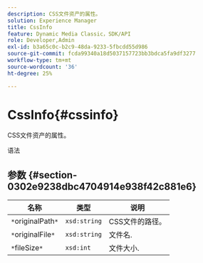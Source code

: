 ```yaml
---
description: CSS文件资产的属性。
solution: Experience Manager
title: CssInfo
feature: Dynamic Media Classic，SDK/API
role: Developer,Admin
exl-id: b3a65c0c-b2c9-48da-9233-5fbcdd55d986
source-git-commit: fcda99340a18d5037157723bb3bdca5fa9df3277
workflow-type: tm+mt
source-wordcount: '36'
ht-degree: 25%

---
```


# CssInfo{#cssinfo}

CSS文件资产的属性。

语法

## 参数 {#section-0302e9238dbc4704914e938f42c881e6}

| 名称 | 类型 | 说明 |
|---|---|---|
| `*`originalPath`*` | `xsd:string` | CSS文件的路径。 |
| `*`originalFile`*` | `xsd:string` | 文件名. |
| `*`fileSize`*` | `xsd:int` | 文件大小. |
